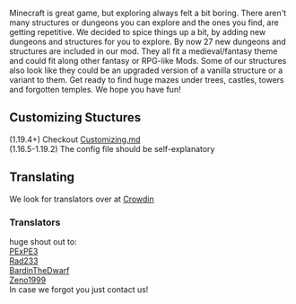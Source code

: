 Minecraft is great game, but exploring always felt a bit boring.
There aren't many structures or dungeons you can explore and the ones you find, are getting repetitive.
We decided to spice things up a bit, by adding new dungeons and structures for you to explore.
By now 27 new dungeons and structures are included in our mod.
They all fit a medieval/fantasy theme and could fit along other fantasy or RPG-like Mods.
Some of our structures also look like they could be an upgraded version of a vanilla structure or a variant to them.
Get ready to find huge mazes under trees, castles, towers and forgotten temples.
We hope you have fun!

## Customizing Stuctures
(1.19.4+) Checkout [Customizing.md](https://github.com/BarionLP/DungeonsEnhanced/blob/master/Customizing.md)<br>
(1.16.5-1.19.2) The config file should be self-explanatory

## Translating
We look for translators over at [Crowdin](https://crowdin.com/project/dungeons-enhanced/invite?h=310ec120baf49569c4bbdcb877ccdc2d2176683)

### Translators
huge shout out to:<br>
[PExPE3](https://github.com/PExPE3)<br>
[Rad233](https://github.com/Rad233)<br>
[BardinTheDwarf](https://github.com/BardinTheDwarf)<br>
[Zeno1999](https://github.com/Zano1999)<br>
In case we forgot you just contact us! 

